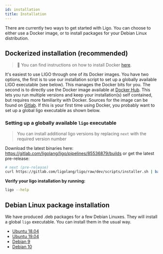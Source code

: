 ```yaml
---
id: installation
title: Installation
---
```


There are currently two ways to get started with Ligo. You can choose to either use a Docker image, or to install packages for your Debian Linux distribution.

## Dockerized installation (recommended)

> 🐳 You can find instructions on how to install Docker [here](https://docs.docker.com/install/).

It's easiest to use LIGO through one of its Docker images. You have two options,
the first is to use our installation script to set up a globally available LIGO
executable (see below). This manages the Docker bits for you. The second
is to directly use the Docker image available at [Docker Hub](https://hub.docker.com/r/ligolang/ligo).
This lets you run multiple versions and keep your installation(s) self contained, but requires more familiarity with Docker.
Sources for the image can be found on [Gitlab](https://gitlab.com/ligolang/ligo/blob/master/docker/Dockerfile).
If this is your first time using Docker, you probably want to set up a global ligo executable as shown below.

### Setting up a globally available `ligo` executable

> You can install additional ligo versions by replacing `next` with the required version number

Download the latest binaries here: https://gitlab.com/ligolang/ligo/pipelines/85536879/builds or get the latest pre-release:

```zsh
# next (pre-release)
curl https://gitlab.com/ligolang/ligo/raw/dev/scripts/installer.sh | bash -s "next"
```
<!--
```
# e.g. 1.0.0 (stable)
curl https://gitlab.com/ligolang/ligo/raw/master/scripts/installer.sh | bash -s "1.0.0"
```
-->

**Verify your ligo installation by running:**
```zsh
ligo --help
```


## Debian Linux package installation

We have produced .deb packages for a few Debian Linuxes. They will install a global `ligo` executable. You can install them in the usual way.

- [Ubuntu 18.04](/deb/ligo_ubuntu-18.04.deb)
- [Ubuntu 19.04](/deb/ligo_ubuntu-19.04.deb)
- [Debian 9](/deb/ligo_debian-9.deb)
- [Debian 10](/deb/ligo_debian-10.deb)

